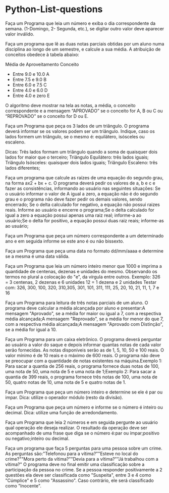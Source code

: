 # Python-List-questions


Faça um Programa que leia um número e exiba o dia correspondente da semana. (1-Domingo, 2- Segunda, etc.), se digitar outro valor deve aparecer valor inválido.
</br>

Faça um programa que lê as duas notas parciais obtidas por um aluno numa disciplina ao longo de um semestre, e calcule a sua média. A atribuição de conceitos obedece à tabela abaixo:

Média de Aproveitamento Conceito
* Entre 9.0 e 10.0 A
* Entre 7.5 e 9.0 B
* Entre 6.0 e 7.5 C
* Entre 4.0 e 6.0 D
* Entre 4.0 e zero E

O algoritmo deve mostrar na tela as notas, a média, o conceito correspondente e a mensagem “APROVADO” se o conceito for A, B ou C ou “REPROVADO” se o conceito for D ou E.
</br>

Faça um Programa que peça os 3 lados de um triângulo. O programa deverá informar se os valores podem ser um triângulo. Indique, caso os lados formem um triângulo, se o mesmo é: equilátero, isósceles ou escaleno.

Dicas:
Três lados formam um triângulo quando a soma de quaisquer dois lados for maior que o terceiro;
Triângulo Equilátero: três lados iguais;
Triângulo Isósceles: quaisquer dois lados iguais;
Triângulo Escaleno: três lados diferentes;
</br>

Faça um programa que calcule as raízes de uma equação do segundo grau, na forma ax2 + bx + c. O programa deverá pedir os valores de a, b e c e fazer as consistências, informando ao usuário nas seguintes situações:
Se o usuário informar o valor de A igual a zero, a equação não é do segundo grau e o programa não deve fazer pedir os demais valores, sendo encerrado;
Se o delta calculado for negativo, a equação não possui raizes reais. 
Informe ao usuário e encerre o programa;Se o delta calculado for igual a zero a equação possui apenas uma raiz real; 
informe-a ao usuário;Se o delta for positivo, a equação possui duas raiz reais; informe-as ao usuário;
</br>

Faça um Programa que peça um número correspondente a um determinado ano e em seguida informe se este ano é ou não bissexto.
</br>

Faça um Programa que peça uma data no formato dd/mm/aaaa e determine se a mesma é uma data válida.
</br>

Faça um Programa que leia um número inteiro menor que 1000 e imprima a quantidade de centenas, dezenas e unidades do mesmo.
Observando os termos no plural a colocação do "e", da vírgula entre outros. Exemplo:
326 = 3 centenas, 2 dezenas e 6 unidades
12 = 1 dezena e 2 unidades Testar com: 326, 300, 100, 320, 310,305, 301, 101, 311, 111, 25, 20, 10, 21, 11, 1, 7 e 16
</br>

Faça um Programa para leitura de três notas parciais de um aluno. O programa deve calcular a média alcançada por aluno e presentar:A mensagem "Aprovado", se a média for maior ou igual a 7, com a respectiva média alcançada;A mensagem "Reprovado", se a média for menor do que 7, com a respectiva média alcançada;A mensagem "Aprovado com Distinção", se a média for igual a 10.
</br>

Faça um Programa para um caixa eletrônico. O programa deverá perguntar ao usuário a valor do saque e depois informar quantas notas de cada valor serão fornecidas. As notas disponíveis serão as de 1, 5, 10, 50 e 100 reais. O valor mínimo é de 10 reais e o máximo de 600 reais. O programa não deve se preocupar com a quantidade de notas existentes na máquina.Exemplo 1: Para sacar a quantia de 256 reais, o programa fornece duas notas de 100, uma nota de 50, uma nota de 5 e uma nota de 1;Exemplo 2: Para sacar a quantia de 399 reais, o programa fornece três notas de 100, uma nota de 50, quatro notas de 10, uma nota de 5 e quatro notas de 1.
</br>

Faça um Programa que peça um número inteiro e determine se ele é par ou impar. Dica: utilize o operador módulo (resto da divisão).
</br>

Faça um Programa que peça um número e informe se o número é inteiro ou decimal. Dica: utilize uma função de arredondamento.
</br>

Faça um Programa que leia 2 números e em seguida pergunte ao usuário qual operação ele deseja realizar. O resultado da operação deve ser acompanhado de uma frase que diga se o número é:par ou ímpar;positivo ou negativo;inteiro ou decimal.
</br>

Faça um programa que faça 5 perguntas para uma pessoa sobre um crime. As perguntas são:"Telefonou para a vítima?""Esteve no local do crime?""Mora perto da vítima?""Devia para a vítima?""Já trabalhou com a vítima?" O programa deve no final emitir uma classificação sobre a participação da pessoa no crime. Se a pessoa responder positivamente a 2 questões ela deve ser classificada como "Suspeita", entre 3 e 4 como "Cúmplice" e 5 como "Assassino". Caso contrário, ele será classificado como "Inocente".
